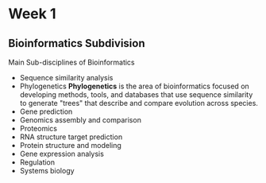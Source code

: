 # Week 1

## Bioinformatics Subdivision

Main Sub-disciplines of Bioinformatics
* Sequence similarity analysis
* Phylogenetics
**Phylogenetics** is the area of bioinformatics focused on developing methods, tools, and databases that use sequence similarity to generate "trees" that describe and compare evolution across species.
* Gene prediction
* Genomics assembly and comparison
* Proteomics
* RNA structure target prediction
* Protein structure and modeling
* Gene expression analysis
* Regulation
* Systems biology

